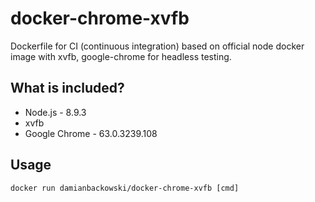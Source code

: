 # docker-chrome-xvfb

Dockerfile for CI (continuous integration) based on official node docker image with xvfb, google-chrome for headless testing.

## What is included?

* Node.js - 8.9.3
* xvfb
* Google Chrome - 63.0.3239.108

## Usage 

```
docker run damianbackowski/docker-chrome-xvfb [cmd]
```

